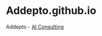 # Addepto.github.io

Addepto - [AI Consulting](https://addepto.com/artificial-intelligence-consulting/)
